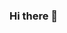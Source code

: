 ### Hi there 👋

<!--
**LeandroAlcantara-1997/LeandroAlcantara-1997** is a ✨ _special_ ✨ repository because its `README.md` (this file) appears on your GitHub profile.

![java-plain (1)](https://user-images.githubusercontent.com/81443544/116794582-63c2c780-aaa4-11eb-8ca9-59eb6ed9f728.png)

